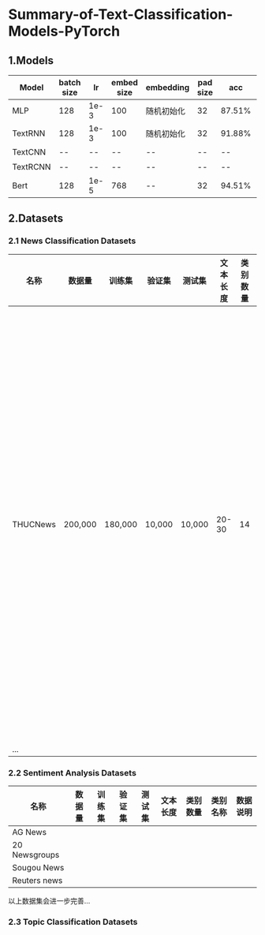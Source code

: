 # Summary-of-Text-Classification-Models-PyTorch
## 1.Models

| Model   | batch size | lr     | embed size | embedding  | pad size | acc    | Others  |
|---------|------------|--------|----------| ---------- |---------|--------| ------- |
| MLP     | 128        | 1e-3   | 100      | 随机初始化 | 32      | 87.51% |         |
| TextRNN | 128        | 1e-3   | 100      | 随机初始化 | 32      | 91.88% | Bi-LSTM |
| TextCNN | --         | --     | --       | --         | --      | --     | 待完善  |
| TextRCNN | --        | --     | --       | --         | --      | --     | 待完善  |
| Bert    | 128        | 1e-5   | 768      | --         | 32      | 94.51% | 待完善  |




## 2.Datasets
### 2.1 News Classification Datasets

| 名称     | 数据量  | 训练集  | 验证集 | 测试集 | 文本长度 | 类别数量 | 类别名称                                                     | 数据说明                                                     |
| -------- | ------- | ------- | ------ | ------ | -------- | -------- | ------------------------------------------------------------ | ------------------------------------------------------------ |
| THUCNews | 200,000 | 180,000 | 10,000 | 10,000 | 20-30    | 14       | 财经、彩票、房产、股票、家居、教育、科技、社会、时尚、时政、体育、星座、游戏、娱乐 | THUCNews是根据新浪新闻RSS订阅频道2005~2011年间的历史数据筛选过滤生成，包含74万篇新闻文档（2.19  GB），均为UTF-8纯文本格式。我们在原始新浪新闻分类体系的基础上，重新整合划分出14个候选分类类别：财经、彩票、房产、股票、家居、教育、科技、社会、时尚、时政、体育、星座、游戏、娱乐。使用THUCTC工具包在此数据集上进行评测，准确率可以达到88.6%。 |
| ...      |         |         |        |        |          |          |                                                              |                                                              |



### 2.2 Sentiment Analysis Datasets

| 名称          | 数据量 | 训练集 | 验证集 | 测试集 | 文本长度 | 类别数量 | 类别名称 | 数据说明 |
| ------------- | ------ | ------ | ------ | ------ | -------- | -------- | -------- | -------- |
| AG News       |        |        |        |        |          |          |          |          |
| 20 Newsgroups |        |        |        |        |          |          |          |          |
| Sougou News   |        |        |        |        |          |          |          |          |
| Reuters news  |        |        |        |        |          |          |          |          |

以上数据集会进一步完善...

### 2.3 Topic Classification Datasets
